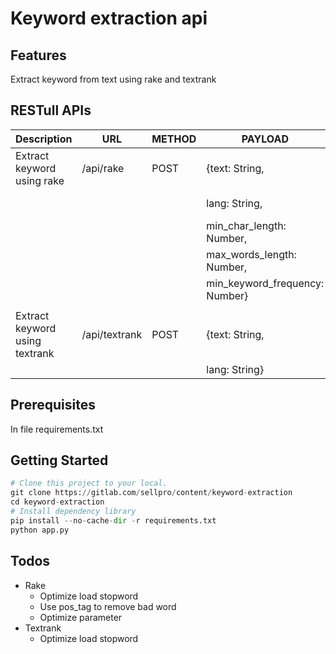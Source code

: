 # Keyword extraction api

## Features

Extract keyword from text using rake and textrank

## RESTull APIs

|Description       | URL                  | METHOD | PAYLOAD             |    EXAMPLES                       |
|------------------|----------------------|--------|---------------------|-----------------------------------|
|Extract keyword using rake   | /api/rake | POST   | {text: String,      |                                   |
|                  |                      |        |  lang: String,      |           lang: "en" or "vi"      |
|                  |                      |        | min_char_length: Number,|                               |
|                  |                      |        | max_words_length: Number,|                              |
|                  |                      |        | min_keyword_frequency: Number}|                         |
|                  |                      |        |                     |                                   |
|Extract keyword using textrank   | /api/textrank | POST   | {text: String,      |                           |
|                  |                      |        |  lang: String}     |                                    |

## Prerequisites

In file requirements.txt

## Getting Started

```python
# Clone this project to your local.
git clone https://gitlab.com/sellpro/content/keyword-extraction
cd keyword-extraction
# Install dependency library
pip install --no-cache-dir -r requirements.txt
python app.py
```

## Todos

- Rake
  - Optimize load stopword
  - Use pos_tag to remove bad word
  - Optimize parameter
- Textrank
  - Optimize load stopword